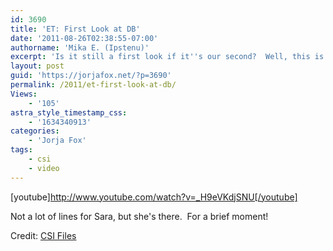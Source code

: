 ```yaml
---
id: 3690
title: 'ET: First Look at DB'
date: '2011-08-26T02:38:55-07:00'
authorname: 'Mika E. (Ipstenu)'
excerpt: 'Is it still a first look if it''s our second?  Well, this is the first time Sara and DB are in a scene.'
layout: post
guid: 'https://jorjafox.net/?p=3690'
permalink: /2011/et-first-look-at-db/
Views:
    - '105'
astra_style_timestamp_css:
    - '1634340913'
categories:
    - 'Jorja Fox'
tags:
    - csi
    - video
---
```


[youtube]http://www.youtube.com/watch?v=_H9eVKdjSNU[/youtube]

Not a lot of lines for Sara, but she's there.  For a brief moment!

Credit: <a href="http://www.csifiles.com/content/2011/08/get-your-first-look-at-csi-season-12/">CSI Files</a>
